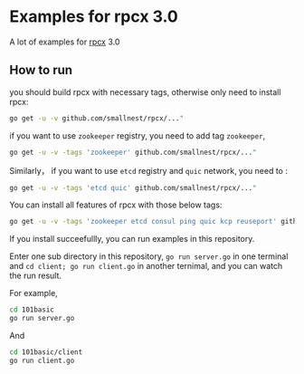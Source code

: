 # Examples for rpcx 3.0

A lot of examples for [rpcx](https://github.com/smallnest/rpcx/tree/v3.0) 3.0


## How to run
you should build rpcx with necessary tags, otherwise only need to install rpcx:

```sh
go get -u -v github.com/smallnest/rpcx/..."
```

if you want to use `zookeeper` registry, you need to add tag `zookeeper`,

```sh
go get -u -v -tags 'zookeeper' github.com/smallnest/rpcx/..."
```

Similarly， if you want to use `etcd` registry and `quic` network, you need to :

```sh
go get -u -v -tags 'etcd quic' github.com/smallnest/rpcx/..."
```

You can install all features of rpcx with those below tags:

```sh
go get -u -v -tags 'zookeeper etcd consul ping quic kcp reuseport' github.com/smallnest/rpcx/..."
```

If you install succeefullly, you can run examples in this repository.

Enter one sub directory in this repository,  `go run server.go` in one terminal and `cd client; go run client.go` in another ternimal, and you can watch the run result.

For example,

```sh
cd 101basic
go run server.go
```

And

```sh
cd 101basic/client
go run client.go
```
